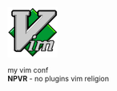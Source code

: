 <img src="Vimlogo.png" width="100" height="100"/>

my vim conf
<br>
<b>NPVR</b> - no plugins vim religion
